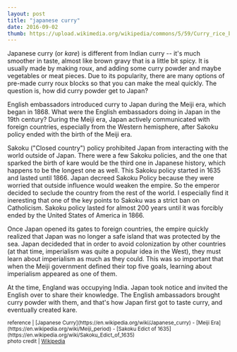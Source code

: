 ```yaml
---
layout: post
title: "japanese curry"
date: 2016-09-02
thumb: https://upload.wikimedia.org/wikipedia/commons/5/59/Curry_rice_by_Hyougushi_in_Kyoto.jpg
---
```


Japanese curry (or *kare*) is different from Indian curry -- it's much
smoother in taste, almost like brown gravy that is a little bit
spicy. It is usually made by making roux, and adding some curry powder
and maybe vegetables or meat pieces. Due to its popularity, there are
many options of pre-made curry roux blocks so that you can make the
meal quickly. The question is, how did curry powder get to Japan?

English embassadors introduced curry to Japan during the Meiji era,
which began in 1868. What were the English embassadors doing in Japan
in the 19th century? During the Meiji era, Japan actively communicated
with foreign countries, especially from the Western hemisphere, after
Sakoku policy ended with the birth of the Meiji era.

Sakoku ("Closed country") policy prohibited Japan from interacting
with the world outside of Japan. There were a few Sakoku policies, and
the one that sparked the birth of kare would be the third one in
Japanese history, which happens to be the longest one as well. This
Sakoku policy started in 1635 and lasted until 1866. Japan decreed
Sakoku Policy because they were worried that outside influence would
weaken the empire. So the emperor decided to seclude the country from
the rest of the world. I especially find it ineresting that one of the
key points to Sakoku was a strict ban on Catholicism. Sakoku policy
lasted for almost 200 years until it was forcibly ended by the United
States of America in 1866.

Once Japan opened its gates to foreign countries, the empire quickly
realized that Japan was no longer a safe island that was protected by
the sea. Japan decideded that in order to avoid colonization by other
countries (at that time, imperialism was quite a popular idea in the
West), they must learn about imperialism as much as they could. This
was so important that when the Meiji government defined their top five
goals, learning about imperialism appeared as one of them.

At the time, England was occupying India. Japan took notice and
invited the English over to share their knowledge. The English
ambassadors brought curry powder with them, and that's how Japan first
got to taste curry, and eventually created kare.

<small>
reference |
[Japanese Curry](https://en.wikipedia.org/wiki/Japanese_curry) - [Meiji Era](https://en.wikipedia.org/wiki/Meiji_period) - [Sakoku Edict of 1635](https://en.wikipedia.org/wiki/Sakoku_Edict_of_1635)
<br>
photo credit | <a href="https://en.wikipedia.org/wiki/Japanese_curry#/media/File:Curry_rice_by_Hyougushi_in_Kyoto.jpg">Wikipedia</a>
</small>
